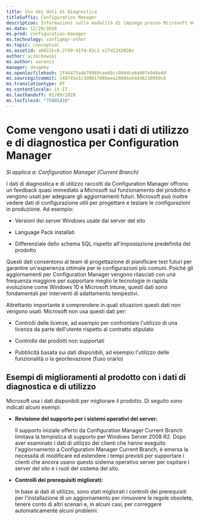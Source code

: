 ```yaml
---
title: Uso dei dati di diagnostica
titleSuffix: Configuration Manager
description: Informazioni sulla modalità di impiego presso Microsoft dei dati di diagnostica e di utilizzo raccolti da Configuration Manager.
ms.date: 12/29/2016
ms.prod: configuration-manager
ms.technology: configmgr-other
ms.topic: conceptual
ms.assetid: a8021bc8-2799-41f4-83c2-e27d1242028c
author: aczechowski
ms.author: aaroncz
manager: dougeby
ms.openlocfilehash: 2f46475a467d969ceedbcc094dce0a907e946e4d
ms.sourcegitcommit: 148745e1c3d9817d8beea20684a54436210959c6
ms.translationtype: HT
ms.contentlocale: it-IT
ms.lasthandoff: 01/09/2020
ms.locfileid: "75801410"
---
```

# <a name="how-diagnostics-and-usage-data-is-used-for-configuration-manager"></a>Come vengono usati i dati di utilizzo e di diagnostica per Configuration Manager

*Si applica a: Configuration Manager (Current Branch)*

I dati di diagnostica e di utilizzo raccolti da Configuration Manager offrono un feedback quasi immediato a Microsoft sul funzionamento del prodotto e vengono usati per adeguare gli aggiornamenti futuri. Microsoft può inoltre vedere dati di configurazione utili per progettare e testare le configurazioni in produzione. Ad esempio:  

-   Versioni dei server Windows usate dai server del sito  

-   Language Pack installati  

-   Differenziale dello schema SQL rispetto all'impostazione predefinita del prodotto  

Questi dati consentono al team di progettazione di pianificare test futuri per garantire un'esperienza ottimale per le configurazioni più comuni. Poiché gli aggiornamenti per Configuration Manager vengono rilasciati con una frequenza maggiore per supportare meglio le tecnologie in rapida evoluzione come Windows 10 e Microsoft Intune, questi dati sono fondamentali per interventi di adattamento tempestivi.  

Altrettanto importante è comprendere in quali situazioni questi dati non vengono usati. Microsoft non usa questi dati per:  

-   Controlli delle licenze, ad esempio per confrontare l'utilizzo di una licenza da parte dell'utente rispetto al contratto stipulato  

-   Controllo dei prodotti non supportati  

-   Pubblicità basata sui dati disponibili, ad esempio l'utilizzo delle funzionalità o la georilevazione (fuso orario)  

##  <a name="bkmk_improve"></a> Esempi di miglioramenti al prodotto con i dati di diagnostica e di utilizzo  
Microsoft usa i dati disponibili per migliorare il prodotto. Di seguito sono indicati alcuni esempi:  

-   **Revisione del supporto per i sistemi operativi del server:**  

     Il supporto iniziale offerto da Configuration Manager Current Branch limitava la tempistica di supporto per Windows Server 2008 R2. Dopo aver esaminato i dati di utilizzo dei clienti che hanno eseguito l'aggiornamento a Configuration Manager Current Branch, è emersa la necessità di modificare ed estendere i tempi previsti per supportare i clienti che ancora usano questo sistema operativo server per ospitare i server del sito e i ruoli del sistema del sito.  

-   **Controlli dei prerequisiti migliorati:**  

     In base ai dati di utilizzo, sono stati migliorati i controlli dei prerequisiti per l'installazione di un aggiornamento per rimuovere le regole obsolete, tenere conto di altri scenari e, in alcuni casi, per correggere automaticamente alcuni problemi.  
